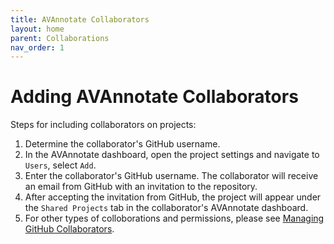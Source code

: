 ```yaml
---
title: AVAnnotate Collaborators
layout: home
parent: Collaborations
nav_order: 1
---
```


# Adding AVAnnotate Collaborators
Steps for including collaborators on projects:
1. Determine the collaborator's GitHub username.
3. In the AVAnnotate dashboard, open the project settings and navigate to `Users`, select `Add`.
4. Enter the collaborator's GitHub username. The collaborator will receive an email from GitHub with an invitation to the repository.
5. After accepting the invitation from GitHub, the project will appear under the `Shared Projects` tab in the collaborator's AVAnnotate dashboard.
6. For other types of colloborations and permissions, please see [Managing GitHub Collaborators](https://avannotate.github.io/documentation/pages/gh-collab/).
